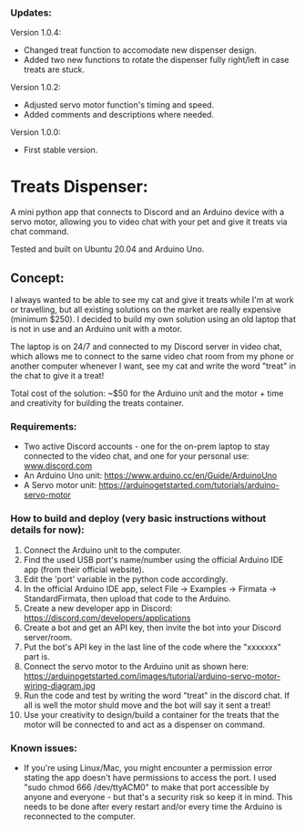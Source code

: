 ### Updates:
Version 1.0.4:
 - Changed treat function to accomodate new dispenser design. 
 - Added two new functions to rotate the dispenser fully right/left in case treats are stuck.

Version 1.0.2:
 - Adjusted servo motor function's timing and speed. 
 - Added comments and descriptions where needed. 
 
Version 1.0.0:
 - First stable version.


# Treats Dispenser:
A mini python app that connects to Discord and an Arduino device with a servo motor, 
allowing you to video chat with your pet and give it treats via chat command.

Tested and built on Ubuntu 20.04 and Arduino Uno.


## Concept: 
I always wanted to be able to see my cat and give it treats while I'm at work or travelling,
but all existing solutions on the market are really expensive (minimum $250). I decided to build
my own solution using an old laptop that is not in use and an Arduino unit with a motor. 

The laptop is on 24/7 and connected to my Discord server in video chat, which allows me to connect
to the same video chat room from my phone or another computer whenever I want, see my cat and write the word "treat"
in the chat to give it a treat!

Total cost of the solution: ~$50 for the Arduino unit and the motor + time and creativity for
building the treats container. 


### Requirements: 
- Two active Discord accounts - one for the on-prem laptop to stay connected to the video chat, and one for your personal use: www.discord.com 
- An Arduino Uno unit: https://www.arduino.cc/en/Guide/ArduinoUno
- A Servo motor unit: https://arduinogetstarted.com/tutorials/arduino-servo-motor


### How to build and deploy (very basic instructions without details for now):
1. Connect the Arduino unit to the computer. 
2. Find the used USB port's name/number using the official Arduino IDE app (from their official website).
3. Edit the 'port' variable in the python code accordingly.
4. In the official Arduino IDE app, select File -> Examples -> Firmata -> StandardFirmata, then upload that code to the Arduino.
5. Create a new developer app in Discord: https://discord.com/developers/applications
6. Create a bot and get an API key, then invite the bot into your Discord server/room.
7. Put the bot's API key in the last line of the code where the "xxxxxxx" part is.
8. Connect the servo motor to the Arduino unit as shown here: https://arduinogetstarted.com/images/tutorial/arduino-servo-motor-wiring-diagram.jpg
9. Run the code and test by writing the word "treat" in the discord chat. If all is well the motor shuld move and the bot will say it sent a treat!
10. Use your creativity to design/build a container for the treats that the motor will be connected to and act as a dispenser on command. 


### Known issues: 
- If you're using Linux/Mac, you might encounter a permission error stating the app doesn't have permissions to access the port.
I used "sudo chmod 666 /dev/ttyACM0" to make that port accessible by anyone and everyone - but that's a security risk so keep it in mind. 
This needs to be done after every restart and/or every time the Arduino is reconnected to the computer.

